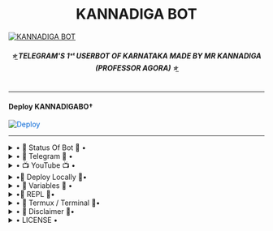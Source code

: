 <h1 align="center">
<b> KANNADIGA BOT </b>
</h1>

[![KANNADIGA BOT](https://te.legra.ph/file/e1be79e4d3d61f7c85555.jpg)](https://github.com/MR-KANNADIGA/KANNADIGA-BOT)

<h6 align="center">
  <b>⭐̲ TELEGRAM'S 1ˢᵗ USERBOT OF KARNATAKA MADE BY MR KANNADIGA (PROFESSOR AGORA) ⭐̲</b>
</h6>

---------

<h4> Deploy KANNADIGABO† </h4>


<a href="https://heroku.com/deploy/" rel="nofollow" style="background-color: initial; box-sizing: border-box; color: #0366d6; text-decoration-line: none;"><img alt="Deploy" data-canonical-src="https://www.herokucdn.com/deploy/button.svg" src="https://camo.githubusercontent.com/83b0e95b38892b49184e07ad572c94c8038323fb/68747470733a2f2f7777772e6865726f6b7563646e2e636f6d2f6465706c6f792f627574746f6e2e737667" style="border-style: none; box-sizing: initial; max-width: 100%;" /></a></div>

-----------

<details>

  <summary> • 💫 Status Of Bot 💫 • </summary>
 
<p align="left">

-----------

- <a href="https://github.com/MR-KANNADIGA/KANNADIGA-BOT/network/members"><img src="https://img.shields.io/github/forks/MR-KANNADIGA/KANNADIGA-BOT?label=Forks&logoColor=Black&style=social"></a><p align="left">

- <a href="https://github.com/MR-KANNADIGA/KANNADIGA-BOT/stargazers"><img src="https://img.shields.io/github/stars/MR-KANNADIGA/KANNADIGA-BOT?logoColor=Blue&style=social"></a><p align="left"><a href="https://github.com/MR-KANNADIGA/KANNADIGA-BOT"></a><p align="left"><a href="https://github.com/MR-KANNADIGA/KANNADIGA-BOT?"></a>

-----------
</details>

<details>

  <summary> • 🏪 Telegram 🏪 • </summary>

---------

- [![Telegram Group](https://img.shields.io/badge/Telegram-Group-brightgreen)](https://t.me/NAAN_1_KANNADIGA)
- [![Telegram Channel](https://img.shields.io/badge/Telegram-Channel-brightgreen)](https://t.me/KANNADIGA_BOTS)

-----------

</details>

<details>

  <summary> • 📺 YouTube 📺 • </summary>

---------

- [![YouTube Channel Subscribers](https://img.shields.io/youtube/channel/subscribers/UCvp8PY25PTRhFDZjLv3sVfg?style=social)](https://youtube.com/channel/UCvp8PY25PTRhFDZjLv3sVfg)
- [![YouTube Video Views](https://img.shields.io/youtube/views/9dQgdUJfk_k?label=Tutorial+•+Heroku+•&style=social)](https://youtu.be/xUnyW8qz6ZI)

--------

</details>

<details>

  <summary> •🏅 Deploy Locally 🏅• </summary> 

-----------

- Clone the repo. 

`git clone https://github.com/MR-KANNADIGA/KANNADIGA-USERBOT.git`
- Open Cloned Folder.

`cd KANNADIGA-USERBOT`
- Create VirtualEnv.

`virtualenv -p /usr/bin/python3 venv`

`. ./venv/bin/activate`
- Install Requirements.

`pip install -U -r requirements.txt`
- Generate KANNADIGA_STRING.

`python String.py`
- Create config.py or rename exampleconfig.py to config.py. Fill All The Required Variables.
- Finally Start Kannadiga Bot By Vps

`bash ./PRO/start.sh`

-----------

</details>

<details>

  <summary> • 📖 Variables 📖 • </summary> 

-----------

- `APP_ID`  =  Get this value from my.telegram.org
- `API_HASH`  =  Get this value from my.telegram.org
- `KANNADIGA_STRING`  =  Get this by using [Repl.it](#Repl) or from [terminal](#Terminal)
- `LOGGER_ID`  =  Make A Channel And Get it's ID.
- `BOT_TOKEN`  =  Make A Bot From [@BotFather](https://t.me/botfather) and paste it's token.
- `BOT_USERNAME`  =  Get the username of that Bot made from [@Botfather](https://t.me/botfather)

-----------

</details>

<details>

  <summary> •🏅 REPL 🏅• </summary> 

-----------

- To Get Details Of StringSession Follow Step: 

- Go To Telegram And Search @KANNADIGA_STRINGBot

- Click Start

- Send Ur Phone Number To @KANNADIGA_STRINGBot

- U Received Code From Telegram Like This=VGFK0rHbzaF

- Copy Ur Code

- Paste Ur Code in @KANNADIGA_STRINGBot

- U Received APP ID

- Now Run StringSession Given Below:
   
## [![String](https://telegra.ph/file/a6bca4695a54de983c015.jpg)](https://replit.com/@MR-KANNADIGA/KANNADIGA-BOT#main.py) 

- Click On Generate String

- Then Click On Green Run Button.

- Wait for a while then fill the details.

- String will be saved in your Saved Message.

-----------

</details>

<details>

  <summary> • 📍 Termux / Terminal 📍• </summary> 

-----------

- Open the terminal.
- Paste this code.

`pkg install python wget -y && pip install telethon && wget https://raw.githubusercontent.com/MR-KANNADIGA/KANNADIGA-USERBOT/Pro/String.py && python3 String.py`
- Fill API ID, API HASH, Phone number (with country code).
- Paste the OTP received on Telegram.
- If You have Enabled 2-Step Verification then fill your password.
- Note that Termux Doesn't show passwords when filled. Just paste your password and hit enter.
- Your KANNADIGA Bot Session Will be saved in your Telegram Saved Message.

-----------

</details>

<details>

  <summary> • 🔱 Disclaimer 🔱• </summary> 

-----------

- We won't be responsible for any kind of ban due to this bot.
- TutorialBot was made for fun purpose and to make group management easier.
- It's your concern if you spam and gets your account banned.
- Also, Forks won't be entertained.
- If you fork this repo and edit plugins, it's your concern for further updates.
- Forking Repo is fine. But if you edit something we will not provide any help.
- In short, Fork At Your Own Risk.

-----------

</details>

<details>

  <summary> • LICENSE • </summary>

-----------

![KANNADIGA Bot](https://www.gnu.org/graphics/gplv3-or-later.png)

MR-KANNADIGA

Poject [KANNADIGA-BOT](https://github.com/MR-KANNADIGA/KANNADIGA-BOT) is free software: you can redistribute it and/or modify

it under the terms of the GNU General Public License as published by

the Free Software Foundation, either version 3 of the License, or

(at your option) any later version.

This program is distributed in the hope that it will be useful,

but WITHOUT ANY WARRANTY; without even the implied warranty of

MERCHANTABILITY or FITNESS FOR A PARTICULAR PURPOSE.  See the

GNU General Public License for more details.

You should have received a copy of the GNU General Public License

along with this program. If not, see <https://www.gnu.org/licenses/>.

-----------

</details>
